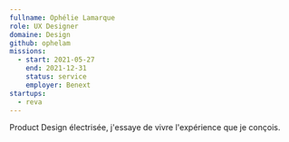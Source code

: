 ```yaml
---
fullname: Ophélie Lamarque
role: UX Designer
domaine: Design
github: ophelam
missions:
  - start: 2021-05-27
    end: 2021-12-31
    status: service
    employer: Benext
startups: 
  - reva 
---
```


Product Design électrisée, j'essaye de vivre l'expérience que je conçois.
